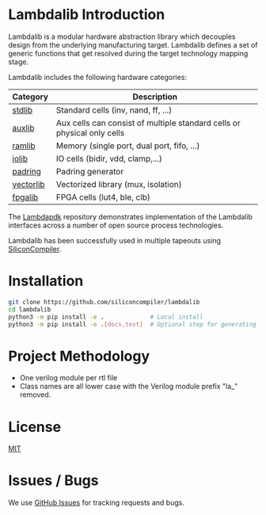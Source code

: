 # Lambdalib Introduction

Lambdalib is a modular hardware abstraction library which decouples design from the underlying manufacturing target. Lambdalib defines a set of generic functions that get resolved during the target technology mapping stage.

Lambdalib includes the following hardware categories:

| Category                            | Description                           |
|-------------------------------------|---------------------------------------|
|[stdlib](lambdalib/stdlib/rtl)       | Standard cells (inv, nand, ff, ...)
|[auxlib](lambdalib/auxlib/rtl)       | Aux cells can consist of multiple standard cells or physical only cells
|[ramlib](lambdalib/ramlib/rtl)       | Memory (single port, dual port, fifo, ...)
|[iolib](lambdalib/iolib)             | IO cells (bidir, vdd, clamp,...)
|[padring](lambdalib/padring)         | Padring generator
|[vectorlib](lambdalib/vectorlib/rtl) | Vectorized library (mux, isolation)
|[fpgalib](lambdalib/fpgalib/rtl)     | FPGA cells (lut4, ble, clb)

The [Lambdapdk](https://github.com/siliconcompiler/lambdapdk) repository demonstrates implementation of the Lambdalib interfaces across a number of open source process technologies.

Lambdalib has been successfully used in multiple tapeouts using [SiliconCompiler](https://github.com/siliconcompiler/siliconcompiler).


# Installation

```sh
git clone https://github.com/siliconcompiler/lambdalib
cd lambdalib
python3 -m pip install -e .             # Local install
python3 -m pip install -e .[docs,test]  # Optional step for generating docs and running tests
```

# Project Methodology

- One verilog module per rtl file
- Class names are all lower case with the Verilog module prefix "la_" removed.


# License

[MIT](LICENSE)

# Issues / Bugs

We use [GitHub Issues](https://github.com/siliconcompiler/lambdalib/issues) for tracking requests and bugs.
